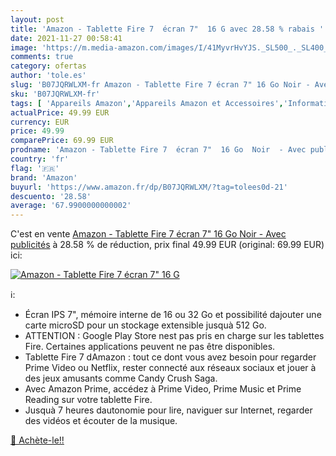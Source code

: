 ```yaml
---
layout: post
title: 'Amazon - Tablette Fire 7  écran 7"  16 G avec 28.58 % rabais '
date: 2021-11-27 00:58:41
image: 'https://m.media-amazon.com/images/I/41MyvrHvYJS._SL500_._SL400_.jpg'
comments: true
category: ofertas
author: 'tole.es'
slug: 'B07JQRWLXM-fr Amazon - Tablette Fire 7 écran 7" 16 Go Noir - Avec...'
sku: 'B07JQRWLXM-fr'
tags: [ 'Appareils Amazon','Appareils Amazon et Accessoires','Informatique','Tablettes Fire','Tablettes tactiles','amazon', ]
actualPrice: 49.99 EUR
currency: EUR
price: 49.99
comparePrice: 69.99 EUR
prodname: 'Amazon - Tablette Fire 7  écran 7"  16 Go  Noir  - Avec publicités'
country: 'fr'
flag: '🇫🇷'
brand: 'Amazon'
buyurl: 'https://www.amazon.fr/dp/B07JQRWLXM/?tag=tolees0d-21'
descuento: '28.58'
average: '67.9900000000002'
---
```


C'est en vente [Amazon - Tablette Fire 7  écran 7"  16 Go  Noir  - Avec publicités](https://www.amazon.fr/dp/B07JQRWLXM/?tag=tolees0d-21)  à  28.58 % de réduction, prix final  49.99 EUR (original: 69.99 EUR) ici:

[![Amazon - Tablette Fire 7  écran 7"  16 G](https://m.media-amazon.com/images/I/41MyvrHvYJS._SL500_._SL400_.jpg)](https://www.amazon.fr/dp/B07JQRWLXM/?tag=tolees0d-21)

ℹ️:

- Écran IPS 7", mémoire interne de 16 ou 32 Go et possibilité dajouter une carte microSD pour un stockage extensible jusquà 512 Go.
- ATTENTION : Google Play Store nest pas pris en charge sur les tablettes Fire. Certaines applications peuvent ne pas être disponibles.
- Tablette Fire 7 dAmazon : tout ce dont vous avez besoin pour regarder Prime Video ou Netflix, rester connecté aux réseaux sociaux et jouer à des jeux amusants comme Candy Crush Saga.
- Avec Amazon Prime, accédez à Prime Video, Prime Music et Prime Reading sur votre tablette Fire.
- Jusquà 7 heures dautonomie pour lire, naviguer sur Internet, regarder des vidéos et écouter de la musique.

[🛒 Achète-le!!](https://www.amazon.fr/dp/B07JQRWLXM/?tag=tolees0d-21)
